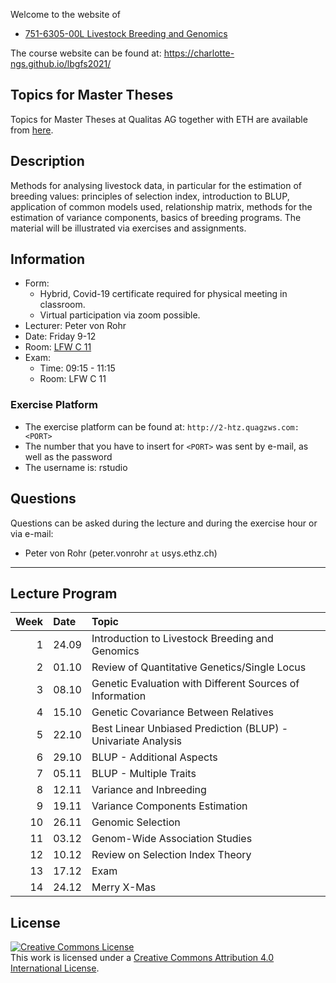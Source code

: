 
<!-- README.md is generated from README.Rmd. Please edit that file -->

Welcome to the website of

-   [751-6305-00L Livestock Breeding and
    Genomics](http://www.vorlesungsverzeichnis.ethz.ch/Vorlesungsverzeichnis/lerneinheit.view?semkez=2021W&ansicht=ALLE&lerneinheitId=147077&lang=en)

The course website can be found at:
<https://charlotte-ngs.github.io/lbgfs2021/>

## Topics for Master Theses

Topics for Master Theses at Qualitas AG together with ETH are available
from
[here](https://charlotte-ngs.github.io/lbgfs2021/misc/MasterThesisTopics_FallSemester2021.html).

## Description

Methods for analysing livestock data, in particular for the estimation
of breeding values: principles of selection index, introduction to BLUP,
application of common models used, relationship matrix, methods for the
estimation of variance components, basics of breeding programs. The
material will be illustrated via exercises and assignments.

## Information

-   Form:
    -   Hybrid, Covid-19 certificate required for physical meeting in
        classroom.
    -   Virtual participation via zoom possible.
-   Lecturer: Peter von Rohr
-   Date: Friday 9-12
-   Room: [LFW C
    11](http://www.mapsearch.ethz.ch/map/map.do?gebaeudeMap=LFW&lang=en)
-   Exam:
    -   Time: 09:15 - 11:15
    -   Room: LFW C 11

### Exercise Platform

-   The exercise platform can be found at:
    `http://2-htz.quagzws.com:<PORT>`
-   The number that you have to insert for `<PORT>` was sent by e-mail,
    as well as the password
-   The username is: rstudio

## Questions

Questions can be asked during the lecture and during the exercise hour
or via e-mail:

-   Peter von Rohr (peter.vonrohr `at` usys.ethz.ch)

------------------------------------------------------------------------

## Lecture Program

| Week | Date  | Topic                                                        |
|-----:|:------|:-------------------------------------------------------------|
|    1 | 24.09 | Introduction to Livestock Breeding and Genomics              |
|    2 | 01.10 | Review of Quantitative Genetics/Single Locus                 |
|    3 | 08.10 | Genetic Evaluation with Different Sources of Information     |
|    4 | 15.10 | Genetic Covariance Between Relatives                         |
|    5 | 22.10 | Best Linear Unbiased Prediction (BLUP) - Univariate Analysis |
|    6 | 29.10 | BLUP - Additional Aspects                                    |
|    7 | 05.11 | BLUP - Multiple Traits                                       |
|    8 | 12.11 | Variance and Inbreeding                                      |
|    9 | 19.11 | Variance Components Estimation                               |
|   10 | 26.11 | Genomic Selection                                            |
|   11 | 03.12 | Genom-Wide Association Studies                               |
|   12 | 10.12 | Review on Selection Index Theory                             |
|   13 | 17.12 | Exam                                                         |
|   14 | 24.12 | Merry X-Mas                                                  |

## License

<a rel="license" href="http://creativecommons.org/licenses/by/4.0/"><img alt="Creative Commons License" style="border-width:0" src="https://i.creativecommons.org/l/by/4.0/88x31.png" /></a><br />This
work is licensed under a
<a rel="license" href="http://creativecommons.org/licenses/by/4.0/">Creative
Commons Attribution 4.0 International License</a>.
